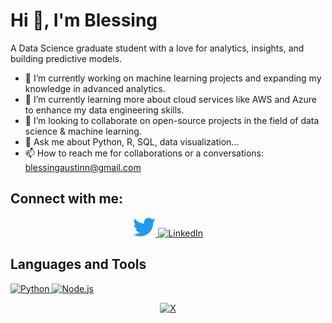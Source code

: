 # Hi 👋, I'm Blessing

A Data Science graduate student with a love for analytics, insights, and building predictive models.

- 🔭 I’m currently working on machine learning projects and expanding my knowledge in advanced analytics.
- 🌱 I’m currently learning more about cloud services like AWS and Azure to enhance my data engineering skills.
- 👯 I’m looking to collaborate on open-source projects in the field of data science & machine learning.
- 💬 Ask me about Python, R, SQL, data visualization...
- 📫 How to reach me for collaborations or a conversations: [blessingaustinn@gmail.com](mailto:blessingaustinn@gmail.com)

## Connect with me:
<p align="center">
  <!-- Social Icons -->
  <a href="https://twitter.com/blessinggaustin">
    <img alt="Twitter" src="https://github.com/Austin-Gabriel/my-profile-assets/blob/main/twitter.svg" height="30" />
  </a>
  <a href="https://www.linkedin.com/in/blessingaustin/">
    <img alt="LinkedIn" src="linkedin.svg" height="30" />
  </a>
  <!-- Add other social links similarly -->

## Languages and Tools
  <!-- Languages and Tools -->
  <!-- Make sure to replace 'path_to_tool_icon' with the actual paths to the tool icons -->
  <a href="https://www.python.org">
    <img alt="Python" src="path_to_python_icon" height="40" />
  </a>
  <a href="https://nodejs.org">
    <img alt="Node.js" src="path_to_nodejs_icon" height="40" />
  </a>
  <!-- Add other language/tool links similarly -->
</p>
<p align="center">
  <!-- Social Icons -->
  <a href="https://twitter.com/blessinggaustin">
    <img alt="X" src="[path_to_twitter_icon](https://github.com/Austin-Gabriel/my-profile-assets/blob/main/twitter.svg)" height="30" />
  </a>
 
  
